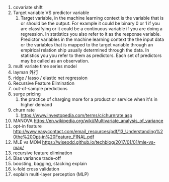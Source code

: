 1. covariate shift
3. Target variable VS predictor variable
    1. Target variable, in the machine learning context is the variable that is or should be the output. For example it could be binary 0 or 1 if you are classifying or it could be a continuous variable if you are doing a regression. In statistics you also refer to it as the response variable.
Predictor variables in the machine learning context the the input data or the variables that is mapped to the target variable through an empirical relation ship usually determined through the data. In statistics you you refer to them as predictors. Each set of predictors may be called as an observation.
4. multi variate time series model
5. layman 外行
6. ridge / lasso / elastic net regression
7. Recursive Feature Elimination
8. out-of-sample predictions
9. surge pricing 
    1. the practice of charging more for a product or service when it's in higher demand
10. churn rate    
    1. https://www.investopedia.com/terms/c/churnrate.asp
11. MANOVA
    https://en.wikipedia.org/wiki/Multivariate_analysis_of_variance
12. opt-in feature
    http://www.easycontact.com/email_resources/pdf/13_Understanding%20the%20Opt-in%20Feature_FINAL.pdf
13. MLE vs MOM
    https://wiseodd.github.io/techblog/2017/01/01/mle-vs-map/
14. recursive feature elimination 
15. Bias variance trade-off    
2. boosting, bagging, stacking explain
3. k-fold cross validation
5. explain multi-layer perception (MLP)       